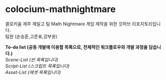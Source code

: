 # colocium-mathnightmare
 콜로키움 제주 제일고 팀 Math Nightmare 게임 제작을 위한 깃허브 리포지토리입니다.
 <br/>팀원 (손승훈,고준표,강부윤)

**To-do list (공동 개발에 이용할 목록으로, 전체적인 워크플로우와 개발 과정을 담습니다.)**
<br/>*Scene-List (씬 목록입니다)*
<br/>*Script-List (스크립트 목록입니다)*
<br/>*Asset-List (에셋 목록입니다)*
